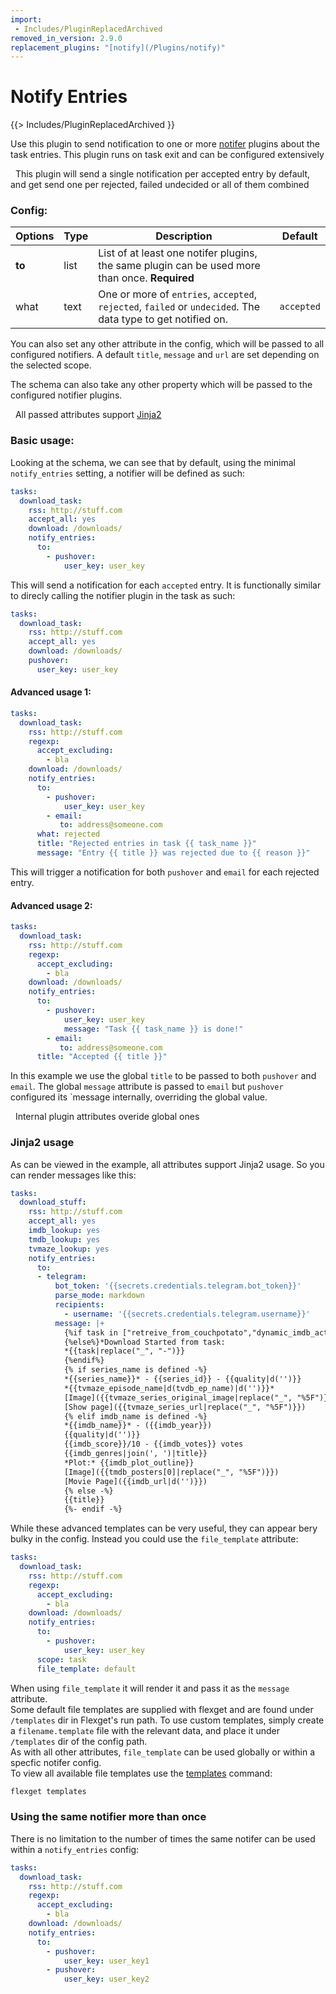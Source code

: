 ```yaml
---
import:
 - Includes/PluginReplacedArchived
removed_in_version: 2.9.0
replacement_plugins: "[notify](/Plugins/notify)"
---
```

# Notify Entries
{{> Includes/PluginReplacedArchived }}

Use this plugin to send notification to one or more [notifer](/Plugins/Notifiers) plugins about the task entries.
This plugin runs on task exit and can be configured extensively

<div class="alert alert-info" role="alert">
  <span class="glyphicon glyphicon-info-sign"></span>
  &nbsp;
  This plugin will send a single notification per accepted entry by default, and get send one per rejected, failed undecided or all of them combined </a>
</div>


### Config:

| Options |Type|  Description | Default |
| --- | ---| --- |---|
|**to**|list|List of at least one notifer plugins, the same plugin can be used more than once. **Required**
|what|text| One or more of `entries`, `accepted`, `rejected`, `failed` or `undecided`. The data type to get notified on. |`accepted`

You can also set any other attribute in the config, which will be passed to all configured notifiers. A default `title`, `message` and `url` are set depending on the selected scope.

The schema can also take any other property which will be passed to the configured notifier plugins.
<div class="alert alert-info" role="alert">
  <span class="glyphicon glyphicon-info-sign"></span>
  &nbsp;
  All passed attributes support
  <a href="/Jinja/" class="alert-link">Jinja2</a>
</div>

### Basic usage:
Looking at the schema, we can see that by default, using the minimal `notify_entries` setting, a notifier will be defined as such:
```yaml
tasks:
  download_task:
    rss: http://stuff.com
    accept_all: yes
    download: /downloads/
    notify_entries:
      to:
        - pushover:
            user_key: user_key
```
This will send a notification for each `accepted` entry. It is functionally similar to direcly calling the notifier plugin in the task as such:
```yaml
tasks:
  download_task:
    rss: http://stuff.com
    accept_all: yes
    download: /downloads/
    pushover:
      user_key: user_key
```
#### Advanced usage 1:
```yaml
tasks:
  download_task:
    rss: http://stuff.com
    regexp:
      accept_excluding:
        - bla
    download: /downloads/
    notify_entries:
      to:
        - pushover:
            user_key: user_key
        - email:
           to: address@someone.com
      what: rejected
      title: "Rejected entries in task {{ task_name }}"
      message: "Entry {{ title }} was rejected due to {{ reason }}"
```
This will trigger a notification for both `pushover` and `email` for each rejected entry.
#### Advanced usage 2:
```yaml
tasks:
  download_task:
    rss: http://stuff.com
    regexp:
      accept_excluding:
        - bla
    download: /downloads/
    notify_entries:
      to:
        - pushover:
            user_key: user_key
            message: "Task {{ task_name }} is done!"
        - email:
           to: address@someone.com
      title: "Accepted {{ title }}"
```
In this example we use the global `title` to be passed to both `pushover` and `email`. The global `message` attribute is passed to `email` but `pushover` configured its `message internally, overriding the global value. 

<div class="alert alert-info" role="alert">
  <span class="glyphicon glyphicon-info-sign"></span>
  &nbsp;
  Internal plugin attributes overide global ones
</div>

### Jinja2 usage
As can be viewed in the example, all attributes support Jinja2 usage. So you can render messages like this:
```yaml
tasks:
  download_stuff:
    rss: http://stuff.com
    accept_all: yes
    imdb_lookup: yes
    tmdb_lookup: yes
    tvmaze_lookup: yes
    notify_entries:
      to:
      - telegram:
          bot_token: '{{secrets.credentials.telegram.bot_token}}'
          parse_mode: markdown
          recipients:
            - username: '{{secrets.credentials.telegram.username}}'
          message: |+
            {%if task in ["retreive_from_couchpotato","dynamic_imdb_actors"]%}*New movie added to list*
            {%else%}*Download Started from task:
            *{{task|replace("_", "-")}}
            {%endif%}
            {% if series_name is defined -%}
            *{{series_name}}* - {{series_id}} - {{quality|d('')}}
            *{{tvmaze_episode_name|d(tvdb_ep_name)|d('')}}*
            [Image]({{tvmaze_series_original_image|replace("_", "%5F")}})
            [Show page]({{tvmaze_series_url|replace("_", "%5F")}})
            {% elif imdb_name is defined -%}
            *{{imdb_name}}* - ({{imdb_year}})
            {{quality|d('')}}
            {{imdb_score}}/10 - {{imdb_votes}} votes
            {{imdb_genres|join(', ')|title}} 
            *Plot:* {{imdb_plot_outline}}
            [Image]({{tmdb_posters[0]|replace("_", "%5F")}})
            [Movie Page]({{imdb_url|d('')}})
            {% else -%}
            {{title}}
            {%- endif -%}
```

While these advanced templates can be very useful, they can appear bery bulky in the config. Instead you could use the `file_template` attribute:
```yaml
tasks:
  download_task:
    rss: http://stuff.com
    regexp:
      accept_excluding:
        - bla
    download: /downloads/
    notify_entries:
      to:
        - pushover:
            user_key: user_key
      scope: task
      file_template: default
```
When using `file_template` it will render it and pass it as the `message` attribute.  
Some default file templates are supplied with flexget and are found under `/templates` dir in Flexget's run path. To use custom templates, simply create a `filename.template` file with the relevant data, and place it under `/templates` dir of the config path.  
As with all other attributes, `file_template` can be used globally or within a specfic notifer config.  
To view all available file templates use the [templates](/CLI/templates) command:  
```bash
flexget templates
```
### Using the same notifier more than once
There is no limitation to the number of times the same notifer can be used within a `notify_entries` config:
```yaml
tasks:
  download_task:
    rss: http://stuff.com
    regexp:
      accept_excluding:
        - bla
    download: /downloads/
    notify_entries:
      to:
        - pushover:
            user_key: user_key1
        - pushover:
            user_key: user_key2
```
